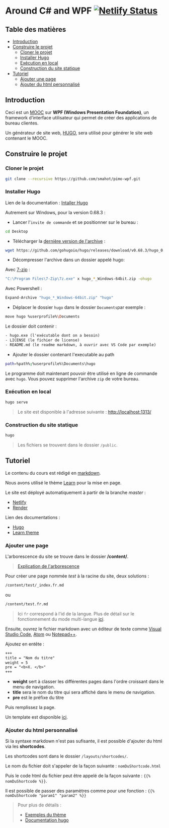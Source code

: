 # Around C# and WPF [![Netlify Status](https://api.netlify.com/api/v1/badges/0ddc6fed-bc69-4db4-a027-e873fc711646/deploy-status)](https://app.netlify.com/sites/pimo-wpf/deploys)<!-- omit in toc -->

## Table des matières <!-- omit in toc -->

- [Introduction](#introduction)
- [Construire le projet](#construire-le-projet)
  - [Cloner le projet](#cloner-le-projet)
  - [Installer Hugo](#installer-hugo)
  - [Exécution en local](#exécution-en-local)
  - [Construction du site statique](#construction-du-site-statique)
- [Tutoriel](#tutoriel)
  - [Ajouter une page](#ajouter-une-page)
  - [Ajouter du html personnalisé](#ajouter-du-html-personnalisé)

## Introduction

Ceci est un [MOOC](https://fr.wikipedia.org/wiki/Massive_Open_Online_Course) sur **WPF (Windows Presentation Foundation)**, un framework d’interface utilisateur qui permet de créer des applications de bureau clientes.

Un générateur de site web, [HUGO](https://gohugo.io/), sera utilisé pour générer le site web contenant le MOOC.

## Construire le projet

### Cloner le projet

```bash
git clone --recursive https://github.com/smahot/pimo-wpf.git
```

### Installer Hugo

Lien de la documentation : [Intaller Hugo](https://gohugo.io/getting-started/installing)

Autrement sur Windows, pour la version 0.68.3 :

- Lancer l'`invite de commande` et se positionner sur le bureau :

```bash
cd Desktop
```

- Télécharger la [dernière version de l'archive](https://github.com/gohugoio/hugo/releases/latest) :

```bash
wget https://github.com/gohugoio/hugo/releases/download/v0.68.3/hugo_0.68.3_Windows-64bit.zip
```

- Décompresser l'archive dans un dossier appelé hugo:

Avec [7-zip](https://www.7-zip.fr/download.html) :

```bash
"C:\Program Files\7-Zip\7z.exe" x hugo_*_Windows-64bit.zip -ohugo
```

Avec Powershell :

```powershell
Expand-Archive "hugo_*_Windows-64bit.zip" "hugo"
```

- Déplacer le dossier `hugo` dans le dossier `Documents`par exemple :

```bash
move hugo %userprofile%\Documents
```

Le dossier doit contenir :

```txt
- hugo.exe (l'exécutable dont on a besoin)
- LICENSE (le fichier de license)
- README.md (le readme markdown, à ouvrir avec VS Code par exemple)
```

- Ajouter le dossier contenant l'executable au path

```bash
path=%path%;%userprofile%\Documents\hugo
```

Le programme doit maintenant pouvoir être utilisé en ligne de commande avec `hugo`.
Vous pouvez supprimer l'archive `zip` de votre bureau.

### Exécution en local

```bash
hugo serve
```

> Le site est disponible à l'adresse suivante : [http://localhost:1313/](http://localhost:1313/)

### Construction du site statique

```bash
hugo
```

> Les fichiers se trouvent dans le dossier `/public`.

## Tutoriel

Le contenu du cours est rédigé en [markdown](https://fr.wikipedia.org/wiki/Markdown).

Nous avons utilisé le thème [Learn](https://learn.netlify.com/en/) pour la mise en page.

Le site est déployé automatiquement à partir de la branche *master* :

- [Netlify](https://pimo-wpf.netlify.com)
- [Render](https://pimo-wpf.onrender.com/)

Lien des documentations :

- [Hugo](https://gohugo.io/documentation/)
- [Learn theme](https://learn.netlify.com/en/)

### Ajouter une page

L'arborescence du site se trouve dans le dossier **/content/**.

> [Explication de l'arborescence](https://learn.netlify.com/en/cont/pages/)

Pour créer une page nommée *test* à la racine du site, deux solutions :

```txt
/content/test/_index.fr.md
```

ou

```txt
/content/test.fr.md
```

> Ici `fr` correspond à l'id de la langue.
> Plus de détail sur le fonctionnement du mode multi-langue [ici](https://learn.netlify.com/en/cont/i18n/).

Ensuite, ouvrez le fichier markdown avec un éditeur de texte comme [Visual Studio Code](https://code.visualstudio.com/), [Atom](https://atom.io/) ou [Notepad++](https://notepad-plus-plus.org/).

Ajoutez en entête :

```txt
+++
title = "Nom du titre"
weight = 5
pre = "<b>X. </b>"
+++
```

- **weight** sert à classer les différentes pages dans l'ordre croissant dans le menu de navigation.
- **title** sera le nom du titre qui sera affiché dans le menu de navigation.
- **pre** est le préfixe du titre

Puis remplissez la page.

Un template est disponible [ici](/content/template.fr.md).

### Ajouter du html personnalisé

Si la syntaxe markdown n'est pas sufisante, il est possible d'ajouter du html via les **shortcodes**.

Les shortcodes sont dans le dossier `/layouts/shortcodes/`.

Le nom du fichier doit s'appeler de la façon suivante : `nomDuShortcode.html`

Puis le code html du fichier peut être appelé de la façon suivante : `{{% nomDuShortcode %}}`.

Il est possible de passer des paramètres comme pour une fonction : `{{% nomDuShortcode "param1" "param2" %}}`

> Pour plus de détails :
>
> - [Exemples du thème](https://learn.netlify.com/fr/shortcodes/)
> - [Documentation hugo](https://gohugo.io/content-management/shortcodes/)
